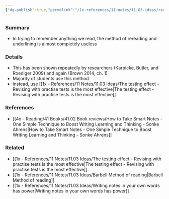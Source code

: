 ```yaml
---
{"dg-publish":true,"permalink":"/1x-references/11-notes/11-03-ideas/rereading-and-underlining-is-useless/","title":"Rereading and underlining is useless","dgShowBacklinks":false}
---
```



### Summary
- In trying to remember anything we read, the method of rereading and underlining is almost completely useless

### Details
- This has been shown repeatedly by researchers (Karpicke, Butler, and Roediger 2009) and again (Brown 2014, ch. 1)
- Majority of students use this method
- instead, use [[1x - References/11 Notes/11.03 Ideas/The testing effect - Revising with practise tests is the most effective\|The testing effect - Revising with practise tests is the most effective]]

### References
- [[4x - Reading/41 Books/41.02 Book reviews/How to Take Smart Notes - One Simple Technique to Boost Writing Learning and Thinking - Sonke Ahrens\|How to Take Smart Notes - One Simple Technique to Boost Writing Learning and Thinking - Sonke Ahrens]]

### Related
- [[1x - References/11 Notes/11.03 Ideas/The testing effect - Revising with practise tests is the most effective\|The testing effect - Revising with practise tests is the most effective]]
- [[1x - References/11 Notes/11.03 Ideas/Barbell Method of reading\|Barbell Method of reading]]
- [[1x - References/11 Notes/11.03 Ideas/Writing notes in your own words has power\|Writing notes in your own words has power]]